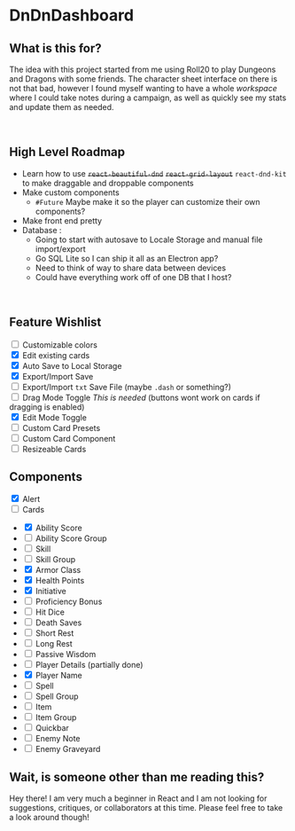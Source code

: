 # DnDnDashboard

## What is this for?

The idea with this project started from me using Roll20 to play Dungeons and Dragons with some friends. The character sheet interface on there is not that bad, however I found myself wanting to have a whole _workspace_ where I could take notes during a campaign, as well as quickly see my stats and update them as needed.

<br />

## High Level Roadmap

- Learn how to use ~~`react-beautiful-dnd`~~ ~~`react-grid-layout`~~ `react-dnd-kit` to make draggable and droppable components
- Make custom components
  - `#Future` Maybe make it so the player can customize their own components?
- Make front end pretty
- Database :
  - Going to start with autosave to Locale Storage and manual file import/export
  - Go SQL Lite so I can ship it all as an Electron app?
  - Need to think of way to share data between devices
  - Could have everything work off of one DB that I host?

<br />

## Feature Wishlist

<input type="checkbox"> Customizable colors</input><br>
<input type="checkbox" checked> Edit existing cards</input><br>
<input type="checkbox" checked> Auto Save to Local Storage</input><br>
<input type="checkbox" checked> Export/Import Save</input><br>
<input type="checkbox"> Export/Import `txt` Save File (maybe `.dash` or something?)</input><br>
<input type="checkbox"> Drag Mode Toggle _This is needed_ (buttons wont work on cards if dragging is enabled)</input><br>
<input type="checkbox" checked> Edit Mode Toggle</input><br>
<input type="checkbox"> Custom Card Presets</input><br>
<input type="checkbox"> Custom Card Component</input><br>
<input type="checkbox"> Resizeable Cards</input><br>

## Components

<input type="checkbox" checked> Alert </input><br>
<input type="checkbox"> Cards</input>

- <input type="checkbox" checked> Ability Score</input>
- <input type="checkbox"> Ability Score Group</input>
- <input type="checkbox"> Skill</input>
- <input type="checkbox"> Skill Group</input>
- <input type="checkbox" checked> Armor Class</input>
- <input type="checkbox" checked> Health Points</input>
- <input type="checkbox" checked> Initiative</input>
- <input type="checkbox"> Proficiency Bonus</input>
- <input type="checkbox"> Hit Dice</input>
- <input type="checkbox"> Death Saves</input>
- <input type="checkbox"> Short Rest</input>
- <input type="checkbox"> Long Rest</input>
- <input type="checkbox"> Passive Wisdom</input>
- <input type="checkbox"> Player Details (partially done)</input>
- <input type="checkbox" checked> Player Name</input>
- <input type="checkbox"> Spell</input>
- <input type="checkbox"> Spell Group</input>
- <input type="checkbox"> Item</input>
- <input type="checkbox"> Item Group</input>
- <input type="checkbox"> Quickbar</input>
- <input type="checkbox"> Enemy Note</input>
- <input type="checkbox"> Enemy Graveyard</input>

## Wait, is someone other than me reading this?

Hey there! I am very much a beginner in React and I am not looking for suggestions, critiques, or collaborators at this time. Please feel free to take a look around though!
